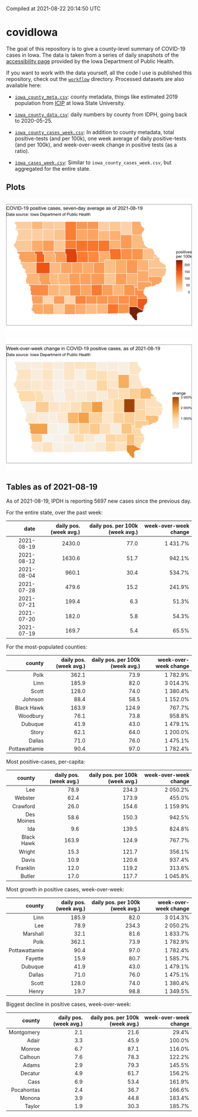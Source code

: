 Compiled at 2021-08-22 20:14:50 UTC

<!-- README.md is generated from README.Rmd. Please edit that file -->

# covidIowa

<!-- badges: start -->

<!-- badges: end -->

The goal of this repository is to give a county-level summary of
COVID-19 cases in Iowa. The data is taken from a series of daily
snapshots of the [accessibility
page](https://coronavirus.iowa.gov/pages/access) provided by the Iowa
Department of Public Health.

If you want to work with the data yourself, all the code I use is
published this repository, check out the [`workflow`](workflow)
directory. Processed datasets are also available here:

  - [`iowa_county_meta.csv`](https://raw.githubusercontent.com/ijlyttle/covidIowa/master/workflow/data/99-publish/iowa_county_meta.csv):
    county metadata, things like estimated 2019 population from
    [ICIP](https://www.icip.iastate.edu/tables/population/counties-estimates)
    at Iowa State University.

  - [`iowa_county_data.csv`](https://raw.githubusercontent.com/ijlyttle/covidIowa/master/workflow/data/99-publish/iowa_county_data.csv):
    daily numbers by county from IDPH, going back to 2020-05-25.

  - [`iowa_county_cases_week.csv`](https://raw.githubusercontent.com/ijlyttle/covidIowa/master/workflow/data/99-publish/iowa_county_data.csv):
    In addition to county metadata, total positive-tests (and per 100k),
    one week average of daily positive-tests (and per 100k), and
    week-over-week change in positive tests (as a ratio).

  - [`iowa_cases_week.csv`](https://raw.githubusercontent.com/ijlyttle/covidIowa/master/workflow/data/99-publish/iowa_cases_week.csv):
    Similar to `iowa_county_cases_week.csv`, but aggregated for the
    entire state.

## Plots

![](workflow/data/99-publish/iowa_cases.png)

![](workflow/data/99-publish/iowa_change.png)

## Tables as of 2021-08-19

As of 2021-08-19, IPDH is reporting 5697 new cases since the previous
day.

For the entire state, over the past week:

|       date | daily pos. (week avg.) | daily pos. per 100k (week avg.) | week-over-week change |
| ---------: | ---------------------: | ------------------------------: | --------------------: |
| 2021-08-19 |                 2430.0 |                            77.0 |              1 431.7% |
| 2021-08-12 |                 1630.6 |                            51.7 |                942.1% |
| 2021-08-04 |                  960.1 |                            30.4 |                534.7% |
| 2021-07-28 |                  479.6 |                            15.2 |                241.9% |
| 2021-07-21 |                  199.4 |                             6.3 |                 51.3% |
| 2021-07-20 |                  182.0 |                             5.8 |                 54.3% |
| 2021-07-19 |                  169.7 |                             5.4 |                 65.5% |

For the most-populated counties:

|        county | daily pos. (week avg.) | daily pos. per 100k (week avg.) | week-over-week change |
| ------------: | ---------------------: | ------------------------------: | --------------------: |
|          Polk |                  362.1 |                            73.9 |              1 782.9% |
|          Linn |                  185.9 |                            82.0 |              3 014.3% |
|         Scott |                  128.0 |                            74.0 |              1 380.4% |
|       Johnson |                   88.4 |                            58.5 |              1 152.0% |
|    Black Hawk |                  163.9 |                           124.9 |                767.7% |
|      Woodbury |                   76.1 |                            73.8 |                958.8% |
|       Dubuque |                   41.9 |                            43.0 |              1 479.1% |
|         Story |                   62.1 |                            64.0 |              1 200.0% |
|        Dallas |                   71.0 |                            76.0 |              1 475.1% |
| Pottawattamie |                   90.4 |                            97.0 |              1 782.4% |

Most positive-cases, per-capita:

|     county | daily pos. (week avg.) | daily pos. per 100k (week avg.) | week-over-week change |
| ---------: | ---------------------: | ------------------------------: | --------------------: |
|        Lee |                   78.9 |                           234.3 |              2 050.2% |
|    Webster |                   62.4 |                           173.9 |                455.0% |
|   Crawford |                   26.0 |                           154.6 |              1 159.9% |
| Des Moines |                   58.6 |                           150.3 |                942.5% |
|        Ida |                    9.6 |                           139.5 |                824.8% |
| Black Hawk |                  163.9 |                           124.9 |                767.7% |
|     Wright |                   15.3 |                           121.7 |                356.1% |
|      Davis |                   10.9 |                           120.6 |                937.4% |
|   Franklin |                   12.0 |                           119.2 |                313.6% |
|     Butler |                   17.0 |                           117.7 |              1 045.8% |

Most growth in positive cases, week-over-week:

|        county | daily pos. (week avg.) | daily pos. per 100k (week avg.) | week-over-week change |
| ------------: | ---------------------: | ------------------------------: | --------------------: |
|          Linn |                  185.9 |                            82.0 |              3 014.3% |
|           Lee |                   78.9 |                           234.3 |              2 050.2% |
|      Marshall |                   32.1 |                            81.6 |              1 833.7% |
|          Polk |                  362.1 |                            73.9 |              1 782.9% |
| Pottawattamie |                   90.4 |                            97.0 |              1 782.4% |
|       Fayette |                   15.9 |                            80.7 |              1 585.7% |
|       Dubuque |                   41.9 |                            43.0 |              1 479.1% |
|        Dallas |                   71.0 |                            76.0 |              1 475.1% |
|         Scott |                  128.0 |                            74.0 |              1 380.4% |
|         Henry |                   19.7 |                            98.8 |              1 349.5% |

Biggest decline in positive cases, week-over-week:

|     county | daily pos. (week avg.) | daily pos. per 100k (week avg.) | week-over-week change |
| ---------: | ---------------------: | ------------------------------: | --------------------: |
| Montgomery |                    2.1 |                            21.6 |                 29.4% |
|      Adair |                    3.3 |                            45.9 |                100.0% |
|     Monroe |                    6.7 |                            87.1 |                116.0% |
|    Calhoun |                    7.6 |                            78.3 |                122.2% |
|      Adams |                    2.9 |                            79.3 |                145.5% |
|    Decatur |                    4.9 |                            61.7 |                156.2% |
|       Cass |                    6.9 |                            53.4 |                161.9% |
| Pocahontas |                    2.4 |                            36.7 |                166.6% |
|     Monona |                    3.9 |                            44.8 |                183.4% |
|     Taylor |                    1.9 |                            30.3 |                185.7% |
